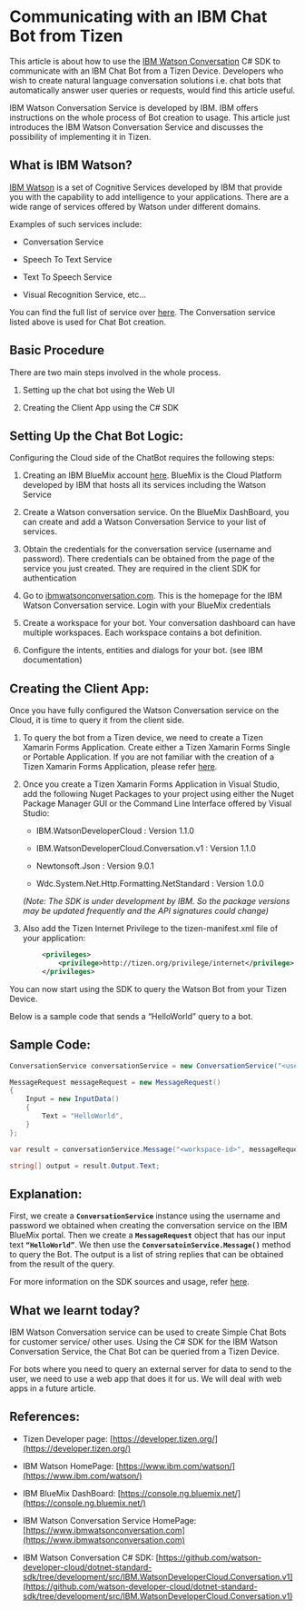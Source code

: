Communicating with an IBM Chat Bot from Tizen
=============================================

This article is about how to use the [IBM Watson Conversation](https://www.ibm.com/watson/developercloud/conversation.html) C# SDK to communicate with an IBM Chat Bot from a Tizen Device. Developers who wish to create natural language conversation solutions i.e. chat bots that automatically answer user queries or requests, would find this article useful.

IBM Watson Conversation Service is developed by IBM. IBM offers instructions on the whole process of Bot creation to usage. This article just introduces the IBM Watson Conversation Service and discusses the possibility of implementing it in Tizen.




What is IBM Watson?
-------------------

[IBM Watson](https://www.ibm.com/watson/) is a set of Cognitive Services developed by IBM that provide you with the capability to add intelligence to your applications. There are a wide range of services offered by Watson under different domains.

Examples of such services include:

* Conversation Service

* Speech To Text Service

* Text To Speech Service

* Visual Recognition Service, etc...

You can find the full list of service over [here](https://www.ibm.com/watson/developercloud/services-catalog.html). The Conversation service listed above is used for Chat Bot creation. 



Basic Procedure
---------------

There are two main steps involved in the whole process.

1.	Setting up the chat bot using the Web UI

2.	Creating the Client App using the C# SDK


Setting Up the Chat Bot Logic:
-----------------------------

Configuring the Cloud side of the ChatBot requires the following steps:

1.	Creating an IBM BlueMix account [here](https://console.ng.bluemix.net/registration/?). BlueMix is the Cloud Platform developed by IBM that hosts all its services including the Watson Service

2.	Create a Watson conversation service. On the BlueMix DashBoard, you can create and add a Watson Conversation Service to your list of services.

3.	Obtain the credentials for the conversation service (username and password). There credentials can be obtained from the page of the service you just created. They are required in the client SDK for authentication

4.	Go to [ibmwatsonconversation.com](http://www.ibmwatsonconversation.com/). This is the homepage for the IBM Watson Conversation service. Login with your BlueMix credentials

5.	Create a workspace for your bot. Your conversation dashboard can have multiple workspaces. Each workspace contains a bot definition.

6.	Configure the intents, entities and dialogs for your bot. (see IBM documentation)


Creating the Client App:
-----------------------

Once you have fully configured the Watson Conversation service on the Cloud, it is time to query it from the client side.

1.	To query the bot from a Tizen device, we need to create a Tizen Xamarin Forms Application. Create either a Tizen Xamarin Forms Single or Portable Application. If you are not familiar with the creation of a Tizen Xamarin Forms Application, please refer [here](https://developer.tizen.org/development/preview/getting-started).

2.	Once you create a Tizen Xamarin Forms Application in Visual Studio, add the following Nuget Packages to your project using either the Nuget Package Manager GUI or the Command Line Interface offered by Visual Studio:

    * IBM.WatsonDeveloperCloud : Version 1.1.0

    * IBM.WatsonDeveloperCloud.Conversation.v1 : Version 1.1.0

    * Newtonsoft.Json : Version 9.0.1

    * Wdc.System.Net.Http.Formatting.NetStandard : Version 1.0.0

    *(Note: The SDK is under development by IBM. So the package versions may be updated frequently and the API signatures could change)*

3.	Also add the Tizen Internet Privilege to the tizen-manifest.xml file of your application:

```xml
        <privileges>
            <privilege>http://tizen.org/privilege/internet</privilege>
        </privileges>
```

You can now start using the SDK to query the Watson Bot from your Tizen Device.

Below is a sample code that sends a “HelloWorld” query to a bot.

Sample Code:
-----------

```csharp
ConversationService conversationService = new ConversationService("<username>", "<password>", ConversationService.CONVERSATION_VERSION_DATE_2017_05_26);

MessageRequest messageRequest = new MessageRequest()
{
    Input = new InputData()
    {
        Text = "HelloWorld",
    }
};

var result = conversationService.Message("<workspace-id>", messageRequest);

string[] output = result.Output.Text;
```

Explanation:
------------

First, we create a **```ConversationService```** instance using the username and password we obtained when creating the conversation service on the IBM BlueMix portal. Then we create a **```MessageRequest```** object that has our input text **```“HelloWorld”```**. We then use the **```ConversatoinService.Message()```** method to query the Bot. The output is a list of string replies that can be obtained from the result of the query.

For more information on the SDK sources and usage, refer [here](https://github.com/watson-developer-cloud/dotnet-standard-sdk/tree/development/src/IBM.WatsonDeveloperCloud.Conversation.v1).

What we learnt today?
---------------------

IBM Watson Conversation service can be used to create Simple Chat Bots for customer service/ other uses. Using the C# SDK for the IBM Watson Conversation Service, the Chat Bot can be queried from a Tizen Device. 

For bots where you need to query an external server for data to send to the user, we need to use a web app that does it for us. We will deal with web apps in a future article.

References:
-----------

* Tizen Developer page: [https://developer.tizen.org/](https://developer.tizen.org/)

* IBM Watson HomePage: [https://www.ibm.com/watson/](https://www.ibm.com/watson/)

* IBM BlueMix DashBoard: [https://console.ng.bluemix.net/](https://console.ng.bluemix.net/)

* IBM Watson Conversation Service HomePage: [https://www.ibmwatsonconversation.com](https://www.ibmwatsonconversation.com)

* IBM Watson Conversation C# SDK: [https://github.com/watson-developer-cloud/dotnet-standard-sdk/tree/development/src/IBM.WatsonDeveloperCloud.Conversation.v1](https://github.com/watson-developer-cloud/dotnet-standard-sdk/tree/development/src/IBM.WatsonDeveloperCloud.Conversation.v1)


